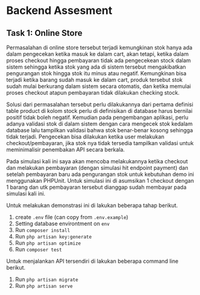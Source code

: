 # Backend Assesment

## Task 1: Online Store

Permasalahan di online store tersebut terjadi kemungkinan stok hanya ada dalam pengecekan ketika masuk ke dalam cart, akan tetapi, ketika dalam proses checkout hingga pembayaran tidak ada pengecekean stock dalam sistem sehingga ketika stok yang ada di sistem tersebut mengakibatkan pengurangan stok hingga stok itu minus atau negatif. Kemungkinan bisa terjadi ketika barang sudah masuk ke dalam cart, produk tersebut stok sudah mulai berkurang dalam sistem secara otomatis, dan ketika memulai proses checkout atapun pembayaran tidak dilakukan checking stock.

Solusi dari permasalahan tersebut perlu dilakukannya dari pertama definisi table product di kolom stock perlu di definisikan di database harus bernilai positif tidak boleh negatif. Kemudian pada pengembangan aplikasi, perlu adanya validasi stok di dalam sistem dengan cara mengecek stok kedalam database lalu tampilkan validasi bahwa stok benar-benar kosong sehingga tidak terjadi. Pengecekan bisa dilakukan ketika user melakukan checkout/pembayaran, jika stok nya tidak tersedia tampilkan validasi untuk meminimalisir penembakan API secara berkala.

Pada simulasi kali ini saya akan mencoba melakukannya ketika checkout dan melakukan pembayaran (dengan simulasi hit endpoint payment) dan setelah pembayaran baru ada pengurangan stok untuk kebutuhan demo ini menggunakan PHPUnit. Untuk simulasi ini di asumsikan 1 checkout dengan 1 barang dan utk pembayaran tersebut dianggap sudah membayar pada simulasi kali ini.

Untuk melakukan demonstrasi ini di lakukan beberapa tahap berikut.
1. create `.env` file (can copy from `.env.example`)
2. Setting database environtment on `env`
3. Run `composer install`
5. Run `php artisan key:generate`
6. Run `php artisan optimize`
7. Run `composer test`

Untuk menjalankan API tersendiri di lakukan beberapa command line berikut.
1. Run `php artisan migrate`
2. Run `php artisan serve`
